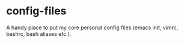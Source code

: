 # config-files
A handy place to put my core personal config files (emacs init, vimrc, bashrc, bash aliases etc.).